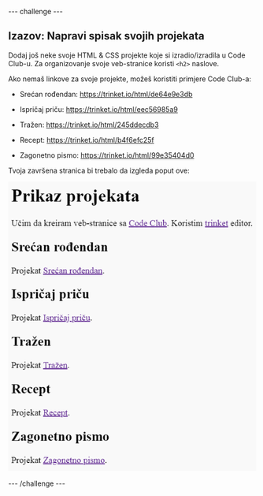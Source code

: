 --- challenge ---

## Izazov: Napravi spisak svojih projekata

Dodaj još neke svoje HTML & CSS projekte koje si izradio/izradila u Code Club-u. Za organizovanje svoje veb-stranice koristi `<h2>` naslove.

Ako nemaš linkove za svoje projekte, možeš koristiti primjere Code Club-a:

+ Srećan rođendan: <https://trinket.io/html/de64e9e3db>

+ Ispričaj priču: <https://trinket.io/html/eec56985a9>

+ Tražen: <https://trinket.io/html/245ddecdb3>

+ Recept: <https://trinket.io/html/b4f6efc25f>

+ Zagonetno pismo: <https://trinket.io/html/99e35404d0>

Tvoja završena stranica bi trebalo da izgleda poput ove:

![screenshot](images/showcase-h2-projects.png)

--- /challenge ---